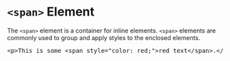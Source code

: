 # `<span>` Element

The `<span>` element is a container for inline elements. `<span>` elements are commonly used to group and apply styles to the enclosed elements.

<pre>
&lt;p>This is some <span class="highlight">&lt;span style="color: red;"&gt;red text&lt;/span&gt;</span>.&lt;/p&gt;
</pre>